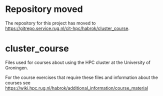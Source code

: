 # Repository moved
The repository for this project has moved to https://gitrepo.service.rug.nl/cit-hpc/habrok/cluster_course.

# cluster_course
Files used for courses about using the HPC cluster at the University of Groningen.

For the course exercises that require these files and information about the courses see https://wiki.hpc.rug.nl/habrok/additional_information/course_material
